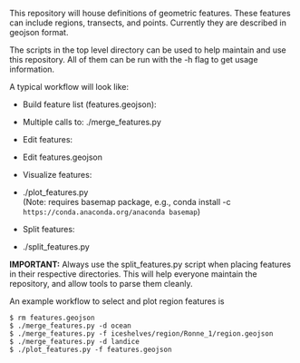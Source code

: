This repository will house definitions of geometric features. These features
can include regions, transects, and points. Currently they are described in
geojson format.

The scripts in the top level directory can be used to help maintain and use
this repository. All of them can be run with the -h flag to get usage
information.

A typical workflow will look like:
* Build feature list (features.geojson):
 - Multiple calls to: ./merge_features.py
* Edit features:
 - Edit features.geojson
* Visualize features:
 - ./plot_features.py <br /> (Note: requires basemap package, e.g., conda install -c `https://conda.anaconda.org/anaconda basemap`)
* Split features:
 - ./split_features.py

**IMPORTANT:** Always use the split_features.py script when placing features in
their respective directories. This will help everyone maintain the repository,
and allow tools to parse them cleanly.

An example workflow to select and plot region features is

```
$ rm features.geojson
$ ./merge_features.py -d ocean
$ ./merge_features.py -f iceshelves/region/Ronne_1/region.geojson
$ ./merge_features.py -d landice
$ ./plot_features.py -f features.geojson
```
